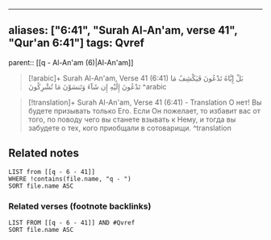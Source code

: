 
---
aliases: ["6:41", "Surah Al-An'am, verse 41", "Qur'an 6:41"]
tags: Qvref
---

parent:: [[q - Al-An'am (6)|Al-An'am]]

> [!arabic]+ Surah Al-An'am, Verse 41 (6:41)
> <span class="quran-arabic">بَلْ إِيَّاهُ تَدْعُونَ فَيَكْشِفُ مَا تَدْعُونَ إِلَيْهِ إِن شَآءَ وَتَنسَوْنَ مَا تُشْرِكُونَ</span>
^arabic

> [!translation]+ Surah Al-An'am, Verse 41 (6:41) - Translation
> О нет! Вы будете призывать только Его. Если Он пожелает, то избавит вас от того, по поводу чего вы станете взывать к Нему, и тогда вы забудете о тех, кого приобщали в сотоварищи.
^translation



## Related notes
```dataview
LIST from [[q - 6 - 41]]
WHERE !contains(file.name, "q - ")
SORT file.name ASC
```

### Related verses (footnote backlinks)
```dataview
LIST FROM [[q - 6 - 41]] AND #Qvref
SORT file.name ASC
```


